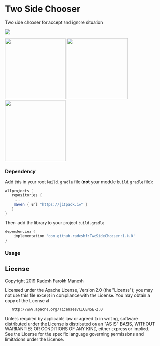 # Two Side Chooser

Two side chooser for accept and ignore situation

[![](https://jitpack.io/v/radeshf/TwoSideChooser.svg)](https://jitpack.io/#radeshf/TwoSideChooser)

<img src="/art/simple.png?raw=true" width="200px">
<img src="/art/header.png?raw=true" width="200px">
<img src="/art/custom.png?raw=true" width="200px">

### Dependency

Add this in your root `build.gradle` file (**not** your module `build.gradle` file):

```gradle
allprojects {
   repositories {
	...
	maven { url "https://jitpack.io" }
   }
}
```

Then, add the library to your project `build.gradle`
```gradle
dependencies {
    implementation 'com.github.radeshf:TwoSideChooser:1.0.0'
}
```
### Usage

License
-------

   Copyright 2019 Radesh Farokh Manesh

   Licensed under the Apache License, Version 2.0 (the "License");
   you may not use this file except in compliance with the License.
   You may obtain a copy of the License at

       http://www.apache.org/licenses/LICENSE-2.0

   Unless required by applicable law or agreed to in writing, software
   distributed under the License is distributed on an "AS IS" BASIS,
   WITHOUT WARRANTIES OR CONDITIONS OF ANY KIND, either express or implied.
   See the License for the specific language governing permissions and
limitations under the License.
